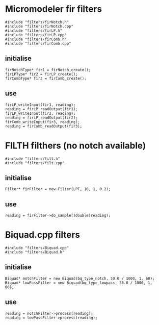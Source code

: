 # Micromodeler fir filters
    #include "filters/firNotch.h"
    #include "filters/firNotch.cpp"
    #include "filters/firLP.h"
    #include "filters/firLP.cpp"
    #include "filters/firComb.h"
    #include "filters/firComb.cpp"
## initialise
    firNotchType* fir1 = firNotch_create();
    firLPType* fir2 = firLP_create();   
    firCombType* fir3 = firComb_create();
## use
    firLP_writeInput(fir1, reading);
    reading = firLP_readOutput(fir1);
    firLP_writeInput(fir2, reading);
    reading = firLP_readOutput(fir2);
    firComb_writeInput(fir3, reading);
    reading = firComb_readOutput(fir3);
# FILTH filthers (no notch available)
    #include "filters/filt.h"
    #include "filters/filt.cpp"
## initialise
    Filter* firFilter = new Filter(LPF, 10, 1, 0.2);
## use
    reading = firFilter->do_sample((double)reading);
# Biquad.cpp filters
    #include "filters/Biquad.cpp"
    #include "filters/Biquad.h"
## initialise
    Biquad* notchFilter = new Biquad(bq_type_notch, 50.0 / 1000, 1, 60);
    Biquad* lowPassFilter = new Biquad(bq_type_lowpass, 35.0 / 1000, 1, 60);
## use
    reading = notchFilter->process(reading);
    reading = lowPassFilter->process(reading);
